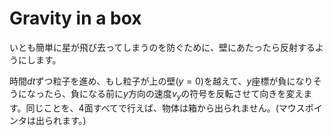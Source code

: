 # Gravity in a box

いとも簡単に星が飛び去ってしまうのを防ぐために、壁にあたったら反射するようにします。

時間$dt$ずつ粒子を進め、もし粒子が上の壁$(y=0)$を越えて、$y$座標が負になりそうになったら、負になる前に$y$方向の速度$v_y$の符号を反転させて向きを変えます。同じことを、4面すべてで行えば、物体は箱から出られません。(マウスポインタは出られます。)
